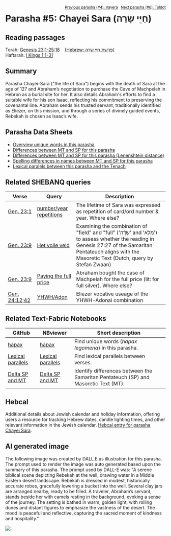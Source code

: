 
<span style="float: right;"><sup><a href="../04%20-%20Vayera">Previous parasha (#4): Vayera</a> &nbsp;&nbsp;<a href="../06%20-%20Toldot">Next parasha (#6): Toldot</a></sup></span>
# Parasha #5: Chayei Sara (שָׂרָה‎ חַיֵּי) <a name="start"></a>

## Reading passages

Torah: <a href="https://www.stepbible.org/?q=version=NASB2020|reference=Gen.23:1-25:18&options=HNVUG" target="_blank">Genesis 23:1-25:18</a>
  &nbsp;&nbsp; <a href="https://tikkun.io/#/p/chayei-sara" target="_blank">(Hebrew: שָׂרָה‎ פָּרָשַׁת חַיֵּי)</a><br>
Haftarah:  <a href="https://www.stepbible.org/?q=version=NASB2020|reference=1Kgs.1:1-31&options=HNVUG" target="_blank">I Kings 1:1-31</a>

## Summary

Parasha Chayei-Sara ("the life of Sara") begins with the death of Sara at the age of 127 and Abraham’s negotiation to purchase the Cave of Machpelah in Hebron as a burial site for her. It also details Abraham's efforts to find a suitable wife for his son Isaac, reflecting his commitment to preserving the covenantal line. Abraham sends his trusted servant, traditionally identified as Eliezer, on this mission, and through a series of divinely guided events, Rebekah is chosen as Isaac’s wife.

## Parasha Data Sheets

<ul><li><a href="https://tonyjurg.github.io/Parashot/WeeklyParasha/05%20-%20Chayei%20Sara/hapax_legomena(Chayei_Sarah).html" target="_blank">Overview unique words in this parasha</a>
</li><li><a href="https://tonyjurg.github.io/Parashot/WeeklyParasha/05%20-%20Chayei%20Sara/differences_MT_SP(Chayei_Sarah).html" target="_blank">Differences between MT and SP for this parasha</a>
</li><li><a href="https://tonyjurg.github.io/Parashot/WeeklyParasha/05%20-%20Chayei%20Sara/levenshtein_differences_MT_SP(Chayei_Sarah).html" target="_blank">Differences between MT and SP for this parasha (Lenenshtein distance)</a>
</li><li><a href="https://tonyjurg.github.io/Parashot/WeeklyParasha/05%20-%20Chayei%20Sara/spelling_differences_SP_MT(Chayei_Sarah).html" target="_blank">Spelling differences in names between MT and SP for this parasha</a>
</li><li><a href="https://tonyjurg.github.io/Parashot/WeeklyParasha/05%20-%20Chayei%20Sara/lexical_parallels(Chayei_Sarah).html" target="_blank">Lexical paralels between this parasha and the Tenach</a>
</li></ul>

## Related SHEBANQ queries

Verse | Query | Description
--- | --- | ---
<a href="https://www.stepbible.org/?q=version=NASB2020\|reference=Gen.23:1&options=HNVUG" target="_blank">Gen. 23:1</a>| <a href="https://shebanq.ancient-data.org/hebrew/text?iid=6784&version=2021&page=1&mr=r&qw=q" target="_blank">number/year repetitions</a> | The lifetime of Sara was expressed as repetition of card/ord number & year. Where else?
<a href="https://www.stepbible.org/?q=version=NASB2020\|reference=Gen.23:9&options=HNVUG" target="_blank">Gen. 23:9</a> | <a href="https://shebanq.ancient-data.org/hebrew/text?iid=5784&version=2021&page=1&mr=r&qw=q" target="_blank">Het volle veld</a> | Examining the combination of "field" and "full" ('שָׂדֶ֔ה' and 'מָלֵא') to assess whether the reading in Genesis 27:27 of the Samaritan Pentateuch aligns with the Masoretic Text (Dutch, query by Stefan Zwaan) 
<a href="https://www.stepbible.org/?q=version=NASB2020\|reference=Gen.23:9&options=HNVUG" target="_blank">Gen. 23:9</a> | <a href="https://shebanq.ancient-data.org/hebrew/text?iid=6785&version=2021&page=1&mr=r&qw=q" target="_blank">Paying the full price</a> | Abraham bought the case of Machpelah for the full price (lit: for full silver). Where else?
<a href="https://www.stepbible.org/?q=version=NASB2020\|reference=Gen.24:12;42&options=HNVUG" target="_blank">Gen. 24:12;42</a> | <a href="https://shebanq.ancient-data.org/hebrew/text?iid=6790&version=2021&page=1&mr=r&qw=q" target="_blank">YHWH/Adon</a> | Eliezer vocative useage of the YHWH-Adonai combination 

## Related Text-Fabric Notebooks

GitHub | NBviewer | Short description
---|---|---
[hapax](hapax.ipynb) | <a href="https://nbviewer.org/github/tonyjurg/Parashot/blob/main/WeeklyParasha/05%20-%20Chayei%20Sara/hapax.ipynb" target="_blank">hapax</a>| Find unique words (*hapax legomena*) in this parasha.
[Lexical parallels](lexical_parallels.ipynb) | <a href="https://nbviewer.org/github/tonyjurg/Parashot/blob/main/WeeklyParasha/05%20-%20Chayei%20Sara/lexical_parallels.ipynb" target="_blank">Lexical parallels</a>| Find lexical parallels between verses.
[Delta SP and MT](delta_mt_and_sp.ipynb) | <a href="https://nbviewer.org/github/tonyjurg/Parashot/blob/main/WeeklyParasha/05%20-%20Chayei%20Sara/delta_mt_and_sp.ipynb" target="_blank">Delta SP and MT</a>| Identify differences between the Samaritan Pentateuch (SP) and Masoretic Text (MT).

## Hebcal

Additional details about Jewish calendar and holiday information, offering users a resource for tracking Hebrew dates, candle lighting times, and other relevant information in the Jewish calendar. <a href="https://www.hebcal.com/sedrot/Chayei-Sara" target="_blank">Hebcal entry for parasha Chayei Sara</a>.

## AI generated image

The following image was created by DALL.E as illustration for this parasha. The prompt used to render the image was auto generated based upon the summary of this parasha. The prompt used by DALL-E was: "A serene biblical scene depicting Rebekah at the well, drawing water in a Middle Eastern desert landscape. Rebekah is dressed in modest, historically accurate robes, gracefully lowering a bucket into the well. Several clay jars are arranged nearby, ready to be filled. A traveler, Abraham’s servant, stands beside her with camels resting in the background, evoking a sense of the journey. The setting is bathed in warm, golden light, with rolling dunes and distant figures to emphasize the vastness of the desert. The mood is peaceful and reflective, capturing the sacred moment of kindness and hospitality."

<img src="Rebekah_at_the_well_DALL·E.jpg">


